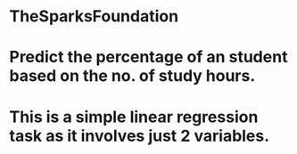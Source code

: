 # TheSparksFoundation
# Predict the percentage of an student based on the no. of study hours.
# This is a simple linear regression task as it involves just 2 variables. 
